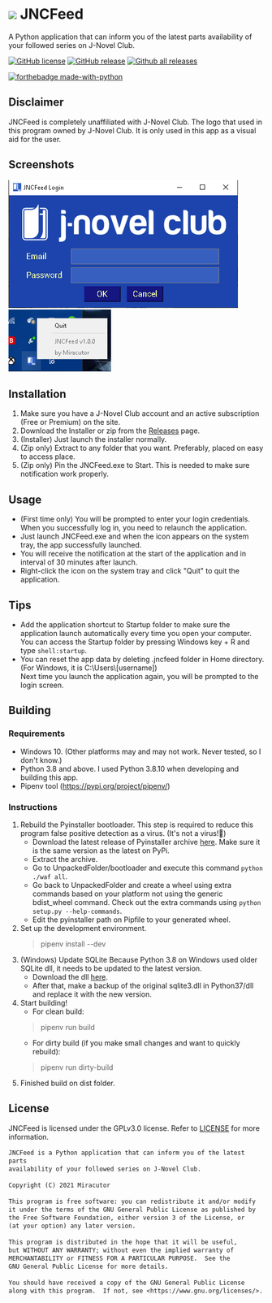 # ![](media/logo.ico) JNCFeed
A Python application that can inform you of the latest parts availability of your followed series on J-Novel Club.  
  
[![GitHub license](https://img.shields.io/github/license/Miracutor/JNCFeed.svg)](https://github.com/Miracutor/JNCFeed/blob/master/LICENSE)
[![GitHub release](https://img.shields.io/github/release/Miracutor/JNCFeed.svg)](https://github.com/Miracutor/JNCFeed/releases/)
[![Github all releases](https://img.shields.io/github/downloads/Miracutor/JNCFeed/total.svg)](https://GitHub.com/Miracutor/JNCFeed/releases/)


[![forthebadge made-with-python](http://ForTheBadge.com/images/badges/made-with-python.svg)](https://www.python.org/)

## Disclaimer
JNCFeed is completely unaffiliated with J-Novel Club.
The logo that used in this program owned by J-Novel Club.
It is only used in this app as a visual aid for the user.
## Screenshots
![](media/screenshot-login-screen.png)
![](media/screenshot-tray-menu.png)
## Installation
1. Make sure you have a J-Novel Club account and an active subscription (Free or Premium) on the site.
2. Download the Installer or zip from the [Releases](https://github.com/Miracutor/JNCFeed/releases/) page.
3. (Installer) Just launch the installer normally.
4. (Zip only) Extract to any folder that you want. Preferably, placed on easy to access place.
5. (Zip only) Pin the JNCFeed.exe to Start. This is needed to make sure notification work properly.
## Usage
- (First time only) You will be prompted to enter your login credentials. When you successfully log in, you need to relaunch the application.
- Just launch JNCFeed.exe and when the icon appears on the system tray, the app successfully launched.
- You will receive the notification at the start of the application and in interval of 30 minutes after launch.
- Right-click the icon on the system tray and click "Quit" to quit the application.
## Tips
- Add the application shortcut to Startup folder to make sure the application launch automatically every time you open your computer.
  You can access the Startup folder by pressing Windows key + R and type ```shell:startup```.
- You can reset the app data by deleting .jncfeed folder in Home directory. (For Windows, it is C:\Users\\[username])  
  Next time you launch the application again, you will be prompted to the login screen.
## Building
### Requirements
- Windows 10. (Other platforms may and may not work. Never tested, so I don't know.)
- Python 3.8 and above. I used Python 3.8.10 when developing and building this app.
- Pipenv tool (https://pypi.org/project/pipenv/)
### Instructions
1. Rebuild the Pyinstaller bootloader.
   This step is required to reduce this program false positive detection as a virus. (It's not a virus!🤣)
   - Download the latest release of Pyinstaller archive [here](https://github.com/pyinstaller/pyinstaller/releases).
     Make sure it is the same version as the latest on PyPi.
   - Extract the archive.
   - Go to UnpackedFolder/bootloader and execute this command ```python ./waf all```.
   - Go back to UnpackedFolder and create a wheel using extra commands based on your platform not using the generic bdist_wheel command.
     Check out the extra commands using ```python setup.py --help-commands```.
   - Edit the pyinstaller path on Pipfile to your generated wheel.
2. Set up the development environment.  
   > pipenv install --dev
3. (Windows) Update SQLite
   Because Python 3.8 on Windows used older SQLite dll, it needs to be updated to the latest version.
   - Download the dll [here](https://www.sqlite.org/download.html).
   - After that, make a backup of the original sqlite3.dll in Python37/dll and replace it with the new version.
4. Start building!
   - For clean build:  
   > pipenv run build
   - For dirty build  (if you make small changes and want to quickly rebuild):  
   > pipenv run dirty-build
5. Finished build on dist folder.
## License
JNCFeed is licensed under the GPLv3.0 license. Refer to [LICENSE](LICENSE) for more information.
```
JNCFeed is a Python application that can inform you of the latest parts 
availability of your followed series on J-Novel Club.

Copyright (C) 2021 Miracutor

This program is free software: you can redistribute it and/or modify
it under the terms of the GNU General Public License as published by
the Free Software Foundation, either version 3 of the License, or
(at your option) any later version.

This program is distributed in the hope that it will be useful,
but WITHOUT ANY WARRANTY; without even the implied warranty of
MERCHANTABILITY or FITNESS FOR A PARTICULAR PURPOSE.  See the
GNU General Public License for more details.

You should have received a copy of the GNU General Public License
along with this program.  If not, see <https://www.gnu.org/licenses/>.
```
